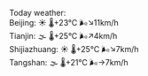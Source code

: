 Today weather:  
Beijing: ☀️   🌡️+23°C 🌬️↘11km/h  
Tianjin: 🌫  🌡️+25°C 🌬️↗4km/h  
Shijiazhuang: ☀️   🌡️+25°C 🌬️↘7km/h  
Tangshan: 🌫  🌡️+21°C 🌬️→7km/h  

